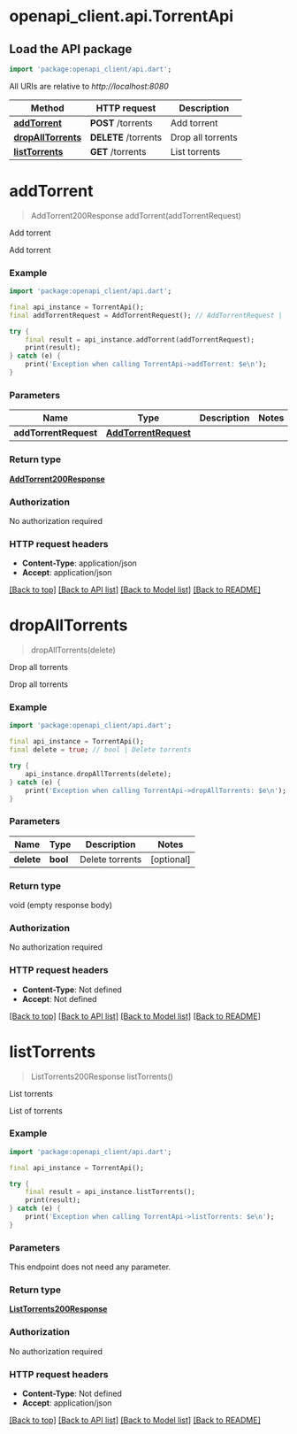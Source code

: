 # openapi_client.api.TorrentApi

## Load the API package
```dart
import 'package:openapi_client/api.dart';
```

All URIs are relative to *http://localhost:8080*

Method | HTTP request | Description
------------- | ------------- | -------------
[**addTorrent**](TorrentApi.md#addtorrent) | **POST** /torrents | Add torrent
[**dropAllTorrents**](TorrentApi.md#dropalltorrents) | **DELETE** /torrents | Drop all torrents
[**listTorrents**](TorrentApi.md#listtorrents) | **GET** /torrents | List torrents


# **addTorrent**
> AddTorrent200Response addTorrent(addTorrentRequest)

Add torrent

Add torrent

### Example
```dart
import 'package:openapi_client/api.dart';

final api_instance = TorrentApi();
final addTorrentRequest = AddTorrentRequest(); // AddTorrentRequest | 

try {
    final result = api_instance.addTorrent(addTorrentRequest);
    print(result);
} catch (e) {
    print('Exception when calling TorrentApi->addTorrent: $e\n');
}
```

### Parameters

Name | Type | Description  | Notes
------------- | ------------- | ------------- | -------------
 **addTorrentRequest** | [**AddTorrentRequest**](AddTorrentRequest.md)|  | 

### Return type

[**AddTorrent200Response**](AddTorrent200Response.md)

### Authorization

No authorization required

### HTTP request headers

 - **Content-Type**: application/json
 - **Accept**: application/json

[[Back to top]](#) [[Back to API list]](../README.md#documentation-for-api-endpoints) [[Back to Model list]](../README.md#documentation-for-models) [[Back to README]](../README.md)

# **dropAllTorrents**
> dropAllTorrents(delete)

Drop all torrents

Drop all torrents

### Example
```dart
import 'package:openapi_client/api.dart';

final api_instance = TorrentApi();
final delete = true; // bool | Delete torrents

try {
    api_instance.dropAllTorrents(delete);
} catch (e) {
    print('Exception when calling TorrentApi->dropAllTorrents: $e\n');
}
```

### Parameters

Name | Type | Description  | Notes
------------- | ------------- | ------------- | -------------
 **delete** | **bool**| Delete torrents | [optional] 

### Return type

void (empty response body)

### Authorization

No authorization required

### HTTP request headers

 - **Content-Type**: Not defined
 - **Accept**: Not defined

[[Back to top]](#) [[Back to API list]](../README.md#documentation-for-api-endpoints) [[Back to Model list]](../README.md#documentation-for-models) [[Back to README]](../README.md)

# **listTorrents**
> ListTorrents200Response listTorrents()

List torrents

List of torrents

### Example
```dart
import 'package:openapi_client/api.dart';

final api_instance = TorrentApi();

try {
    final result = api_instance.listTorrents();
    print(result);
} catch (e) {
    print('Exception when calling TorrentApi->listTorrents: $e\n');
}
```

### Parameters
This endpoint does not need any parameter.

### Return type

[**ListTorrents200Response**](ListTorrents200Response.md)

### Authorization

No authorization required

### HTTP request headers

 - **Content-Type**: Not defined
 - **Accept**: application/json

[[Back to top]](#) [[Back to API list]](../README.md#documentation-for-api-endpoints) [[Back to Model list]](../README.md#documentation-for-models) [[Back to README]](../README.md)

